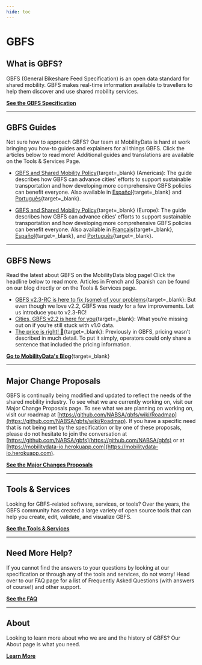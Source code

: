 ```yaml
---
hide: toc
---
```


# GBFS

## What is GBFS?

GBFS (General Bikeshare Feed Specification) is an open data standard for shared mobility. GBFS makes real-time information available to travellers to help them discover and use shared mobility services.

[**See the GBFS Specification**](/reference/)

<hr>

## GBFS Guides

Not sure how to approach GBFS? Our team at MobilityData is hard at work bringing you how-to guides and explainers for all things GBFS. Click the articles below to read more! Additional guides and translations are available on the Tools & Services Page.

- [GBFS and Shared Mobility Policy](https://mobilitydata.org/gbfs-and-shared-mobility-data-policy/){target=_blank} (Americas): The guide describes how GBFS can advance cities’ efforts to support sustainable transportation and how developing more comprehensive GBFS policies can benefit everyone. Also available in [Español](https://mobilitydata.org/gbfs-y-politica-de-datos-de-movilidad-compartida/){target=_blank} and [Português](https://mobilitydata.org/gbfs-e-politica-de-dados-de-mobilidade-compartilhada/){target=_blank}.


- [GBFS and Shared Mobility Policy](https://mobilitydata.org/gbfs-and-shared-mobility-data-policy-in-europe/){target=_blank} (Europe): The guide describes how GBFS can advance cities’ efforts to support sustainable transportation and how developing more comprehensive GBFS policies can benefit everyone. Also available in [Français](https://mobilitydata.org/gbfs-et-les-donnees-de-mobilite-partagee-des-politiques-publiques-au-service-des-villes-europeennes/){target=_blank}, [Español](https://mobilitydata.org/gbfs-y-politica-de-datos-de-movilidad-compartida-2/){target=_blank}, and [Português](https://mobilitydata.org/gbfs-e-politica-de-dados-de-mobilidade-compartilhada-2/){target=_blank}. 

<hr>

## GBFS News

Read the latest about GBFS on the MobilityData blog page! Click the headline below to read more. Articles in French and Spanish can be found on our blog directly or on the Tools & Services page. 

- [GBFS v2.3-RC is here to fix (some) of your problems](https://mobilitydata.org/gbfs-v2-3-rc-is-here-to-fix-some-of-your-problems/){target=_blank}: But even though we love v2.2, GBFS was ready for a few improvements. Let us introduce you to v2.3-RC!
- [Cities, GBFS v2.2 is here for you](https://mobilitydata.org/cities-gbfs-v2-2-is-here-for-you/){target=_blank}: What you’re missing out on if you’re still stuck with v1.0 data.
- [The price is right! 💸](https://mobilitydata.org/the-price-is-right-%F0%9F%92%B8/){target=_blank}: Previously in GBFS, pricing wasn’t described in much detail. To put it simply, operators could only share a sentence that included the pricing information.

[**Go to MobilityData's Blog**](https://mobilitydata.org/news/){target=_blank}

<hr>

## Major Change Proposals

GBFS is continually being modified and updated to reflect the needs of the shared mobility industry. To see what we are currently working on, visit our Major Change Proposals page. To see what we are planning on working on, visit our roadmap at [https://github.com/NABSA/gbfs/wiki/Roadmap](https://github.com/NABSA/gbfs/wiki/Roadmap). If you have a specific need that is not being met by the specification or by one of these proposals, please do not hesitate to join the conversation at [https://github.com/NABSA/gbfs](https://github.com/NABSA/gbfs) or at [https://mobilitydata-io.herokuapp.com](https://mobilitydata-io.herokuapp.com). 

[**See the Major Changes Proposals**](/major-change-proposals/)

<hr>

## Tools & Services

Looking for GBFS-related software, services, or tools? Over the years, the GBFS community has created a large variety of open source tools that can help you create, edit, validate, and visualize GBFS.

[**See the Tools & Services**](/tools-services/)

<hr>

## Need More Help?

If you cannot find the answers to your questions by looking at our specification or through any of the tools and services, do not worry! Head over to our FAQ page for a list of Frequently Asked Questions (with answers of course!) and other support.  

[**See the FAQ**](/faq/)

<hr>

## About

Looking to learn more about who we are and the history of GBFS? Our About page is what you need.  

[**Learn More**](/about/)
